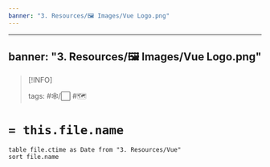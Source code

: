 ```yaml
---
banner: "3. Resources/🖼️ Images/Vue Logo.png"
---
```

---
banner: "3. Resources/🖼️ Images/Vue Logo.png"
---


> [!INFO]
> 
> tags:  #🕸️/⬜ #🗺️


# `= this.file.name`

```dataview
table file.ctime as Date from "3. Resources/Vue"
sort file.name
```
